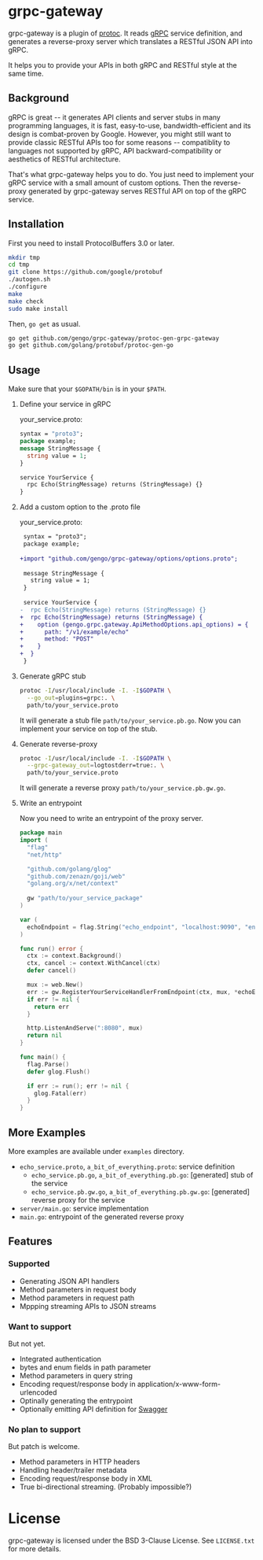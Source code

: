 # grpc-gateway

grpc-gateway is a plugin of [protoc](http://github.com/google/protobuf).
It reads [gRPC](http://github.com/grpc/grpc-common) service definition,
and generates a reverse-proxy server which translates a RESTful JSON API into gRPC.

It helps you to provide your APIs in both gRPC and RESTful style at the same time.

## Background
gRPC is great -- it generates API clients and server stubs in many programming languages,
it is fast, easy-to-use, bandwidth-efficient and its design is combat-proven by Google.
However, you might still want to provide classic RESTful APIs too for some reasons --
compatiblity to languages not supported by gRPC, API backward-compatibility or aesthetics
of RESTful architecture.

That's what grpc-gateway helps you to do. You just need to implement your gRPC service with a small amount of custom options.
Then the reverse-proxy generated by grpc-gateway serves RESTful API on top of the gRPC service.

## Installation
First you need to install ProtocolBuffers 3.0 or later.

```sh
mkdir tmp
cd tmp
git clone https://github.com/google/protobuf
./autogen.sh
./configure
make
make check
sudo make install
```

Then, `go get` as usual.

```sh
go get github.com/gengo/grpc-gateway/protoc-gen-grpc-gateway
go get github.com/golang/protobuf/protoc-gen-go
```
 
## Usage
Make sure that your `$GOPATH/bin` is in your `$PATH`.

1. Define your service in gRPC
   
   your_service.proto:
   ```protobuf
   syntax = "proto3";
   package example;
   message StringMessage {
     string value = 1;
   }
   
   service YourService {
     rpc Echo(StringMessage) returns (StringMessage) {}
   }
   ```
2. Add a custom option to the .proto file
   
   your_service.proto:
   ```diff
    syntax = "proto3";
    package example;
    
   +import "github.com/gengo/grpc-gateway/options/options.proto";
    
    message StringMessage {
      string value = 1;
    }
    
    service YourService {
   -  rpc Echo(StringMessage) returns (StringMessage) {}
   +  rpc Echo(StringMessage) returns (StringMessage) {
   +    option (gengo.grpc.gateway.ApiMethodOptions.api_options) = {
   +      path: "/v1/example/echo"
   +      method: "POST"
   +    }
   +  }
    }
   ```
3. Generate gRPC stub
   
   ```sh
   protoc -I/usr/local/include -I. -I$GOPATH \
     --go_out=plugins=grpc:. \
     path/to/your_service.proto
   ```
   
   It will generate a stub file `path/to/your_service.pb.go`.
   Now you can implement your service on top of the stub.
4. Generate reverse-proxy
   
   ```sh
   protoc -I/usr/local/include -I. -I$GOPATH \
     --grpc-gateway_out=logtostderr=true:. \
     path/to/your_service.proto
   ```
   
   It will generate a reverse proxy `path/to/your_service.pb.gw.go`.
5. Write an entrypoint
   
   Now you need to write an entrypoint of the proxy server.
   ```go
   package main
   import (
     "flag"
     "net/http"
   
     "github.com/golang/glog"
     "github.com/zenazn/goji/web"
     "golang.org/x/net/context"
   	
     gw "path/to/your_service_package"
   )
   
   var (
     echoEndpoint = flag.String("echo_endpoint", "localhost:9090", "endpoint of YourService")
   )
   
   func run() error {
     ctx := context.Background()
     ctx, cancel := context.WithCancel(ctx)
     defer cancel()
   
     mux := web.New()
     err := gw.RegisterYourServiceHandlerFromEndpoint(ctx, mux, *echoEndpoint)
     if err != nil {
       return err
     }
   
     http.ListenAndServe(":8080", mux)
     return nil
   }
   
   func main() {
     flag.Parse()
     defer glog.Flush()
   
     if err := run(); err != nil {
       glog.Fatal(err)
     }
   }
   ```


## More Examples
More examples are available under `examples` directory.
* `echo_service.proto`, `a_bit_of_everything.proto`: service definition
  * `echo_service.pb.go`, `a_bit_of_everything.pb.go`: [generated] stub of the service
  * `echo_service.pb.gw.go`, `a_bit_of_everything.pb.gw.go`: [generated] reverse proxy for the service
* `server/main.go`: service implementation
* `main.go`: entrypoint of the generated reverse proxy

## Features
### Supported
* Generating JSON API handlers
* Method parameters in request body
* Method parameters in request path
* Mppping streaming APIs to JSON streams

### Want to support
But not yet.
* Integrated authentication
* bytes and enum fields in path parameter
* Method parameters in query string
* Encoding request/response body in application/x-www-form-urlencoded
* Optinally generating the entrypoint
* Optionally emitting API definition for [Swagger](http://swagger.io)

### No plan to support
But patch is welcome.
* Method parameters in HTTP headers
* Handling header/trailer metadata
* Encoding request/response body in XML
* True bi-directional streaming. (Probably impossible?)

# License
grpc-gateway is licensed under the BSD 3-Clause License.
See `LICENSE.txt` for more details.
